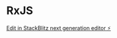 # RxJS

[Edit in StackBlitz next generation editor ⚡️](https://stackblitz.com/~/github.com/uskhan-dev/RxJS)